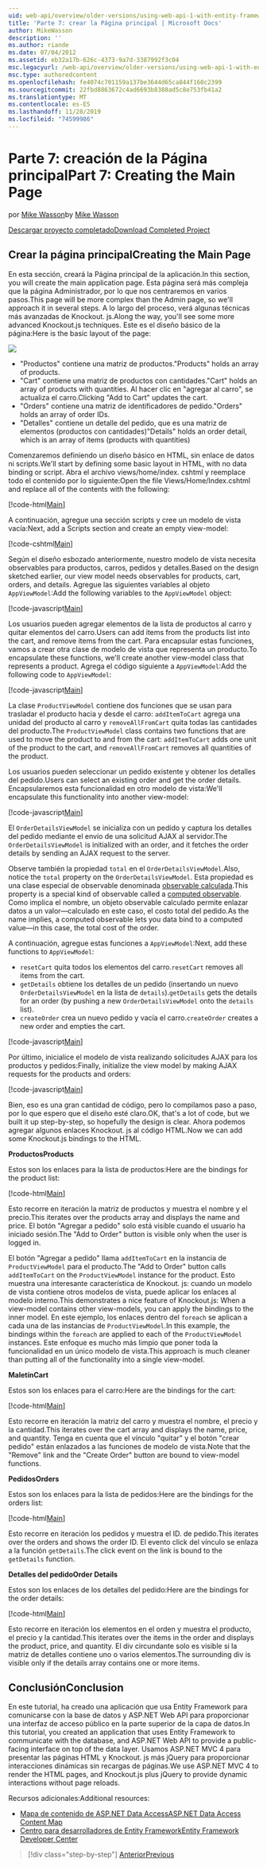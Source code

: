 ```yaml
---
uid: web-api/overview/older-versions/using-web-api-1-with-entity-framework-5/using-web-api-with-entity-framework-part-7
title: 'Parte 7: crear la Página principal | Microsoft Docs'
author: MikeWasson
description: ''
ms.author: riande
ms.date: 07/04/2012
ms.assetid: eb32a17b-626c-4373-9a7d-3387992f3c04
msc.legacyurl: /web-api/overview/older-versions/using-web-api-1-with-entity-framework-5/using-web-api-with-entity-framework-part-7
msc.type: authoredcontent
ms.openlocfilehash: fe4074c701159a137be3644d65ca844f160c2399
ms.sourcegitcommit: 22fbd8863672c4ad6693b8388ad5c8e753fb41a2
ms.translationtype: MT
ms.contentlocale: es-ES
ms.lasthandoff: 11/28/2019
ms.locfileid: "74599986"
---
```

# <a name="part-7-creating-the-main-page"></a><span data-ttu-id="8ab8c-102">Parte 7: creación de la Página principal</span><span class="sxs-lookup"><span data-stu-id="8ab8c-102">Part 7: Creating the Main Page</span></span>

<span data-ttu-id="8ab8c-103">por [Mike Wasson](https://github.com/MikeWasson)</span><span class="sxs-lookup"><span data-stu-id="8ab8c-103">by [Mike Wasson](https://github.com/MikeWasson)</span></span>

[<span data-ttu-id="8ab8c-104">Descargar proyecto completado</span><span class="sxs-lookup"><span data-stu-id="8ab8c-104">Download Completed Project</span></span>](https://code.msdn.microsoft.com/ASP-NET-Web-API-with-afa30545)

## <a name="creating-the-main-page"></a><span data-ttu-id="8ab8c-105">Crear la página principal</span><span class="sxs-lookup"><span data-stu-id="8ab8c-105">Creating the Main Page</span></span>

<span data-ttu-id="8ab8c-106">En esta sección, creará la Página principal de la aplicación.</span><span class="sxs-lookup"><span data-stu-id="8ab8c-106">In this section, you will create the main application page.</span></span> <span data-ttu-id="8ab8c-107">Esta página será más compleja que la página Administrador, por lo que nos centraremos en varios pasos.</span><span class="sxs-lookup"><span data-stu-id="8ab8c-107">This page will be more complex than the Admin page, so we'll approach it in several steps.</span></span> <span data-ttu-id="8ab8c-108">A lo largo del proceso, verá algunas técnicas más avanzadas de Knockout. js.</span><span class="sxs-lookup"><span data-stu-id="8ab8c-108">Along the way, you'll see some more advanced Knockout.js techniques.</span></span> <span data-ttu-id="8ab8c-109">Este es el diseño básico de la página:</span><span class="sxs-lookup"><span data-stu-id="8ab8c-109">Here is the basic layout of the page:</span></span>

![](using-web-api-with-entity-framework-part-7/_static/image1.png)

- <span data-ttu-id="8ab8c-110">"Productos" contiene una matriz de productos.</span><span class="sxs-lookup"><span data-stu-id="8ab8c-110">"Products" holds an array of products.</span></span>
- <span data-ttu-id="8ab8c-111">"Cart" contiene una matriz de productos con cantidades.</span><span class="sxs-lookup"><span data-stu-id="8ab8c-111">"Cart" holds an array of products with quantities.</span></span> <span data-ttu-id="8ab8c-112">Al hacer clic en "agregar al carro", se actualiza el carro.</span><span class="sxs-lookup"><span data-stu-id="8ab8c-112">Clicking "Add to Cart" updates the cart.</span></span>
- <span data-ttu-id="8ab8c-113">"Orders" contiene una matriz de identificadores de pedido.</span><span class="sxs-lookup"><span data-stu-id="8ab8c-113">"Orders" holds an array of order IDs.</span></span>
- <span data-ttu-id="8ab8c-114">"Detalles" contiene un detalle del pedido, que es una matriz de elementos (productos con cantidades)</span><span class="sxs-lookup"><span data-stu-id="8ab8c-114">"Details" holds an order detail, which is an array of items (products with quantities)</span></span>

<span data-ttu-id="8ab8c-115">Comenzaremos definiendo un diseño básico en HTML, sin enlace de datos ni scripts.</span><span class="sxs-lookup"><span data-stu-id="8ab8c-115">We'll start by defining some basic layout in HTML, with no data binding or script.</span></span> <span data-ttu-id="8ab8c-116">Abra el archivo views/home/index. cshtml y reemplace todo el contenido por lo siguiente:</span><span class="sxs-lookup"><span data-stu-id="8ab8c-116">Open the file Views/Home/Index.cshtml and replace all of the contents with the following:</span></span>

[!code-html[Main](using-web-api-with-entity-framework-part-7/samples/sample1.html)]

<span data-ttu-id="8ab8c-117">A continuación, agregue una sección scripts y cree un modelo de vista vacía:</span><span class="sxs-lookup"><span data-stu-id="8ab8c-117">Next, add a Scripts section and create an empty view-model:</span></span>

[!code-cshtml[Main](using-web-api-with-entity-framework-part-7/samples/sample2.cshtml)]

<span data-ttu-id="8ab8c-118">Según el diseño esbozado anteriormente, nuestro modelo de vista necesita observables para productos, carros, pedidos y detalles.</span><span class="sxs-lookup"><span data-stu-id="8ab8c-118">Based on the design sketched earlier, our view model needs observables for products, cart, orders, and details.</span></span> <span data-ttu-id="8ab8c-119">Agregue las siguientes variables al objeto `AppViewModel`:</span><span class="sxs-lookup"><span data-stu-id="8ab8c-119">Add the following variables to the `AppViewModel` object:</span></span>

[!code-javascript[Main](using-web-api-with-entity-framework-part-7/samples/sample3.js)]

<span data-ttu-id="8ab8c-120">Los usuarios pueden agregar elementos de la lista de productos al carro y quitar elementos del carro.</span><span class="sxs-lookup"><span data-stu-id="8ab8c-120">Users can add items from the products list into the cart, and remove items from the cart.</span></span> <span data-ttu-id="8ab8c-121">Para encapsular estas funciones, vamos a crear otra clase de modelo de vista que representa un producto.</span><span class="sxs-lookup"><span data-stu-id="8ab8c-121">To encapsulate these functions, we'll create another view-model class that represents a product.</span></span> <span data-ttu-id="8ab8c-122">Agrega el código siguiente a `AppViewModel`:</span><span class="sxs-lookup"><span data-stu-id="8ab8c-122">Add the following code to `AppViewModel`:</span></span>

[!code-javascript[Main](using-web-api-with-entity-framework-part-7/samples/sample4.js?highlight=4)]

<span data-ttu-id="8ab8c-123">La clase `ProductViewModel` contiene dos funciones que se usan para trasladar el producto hacia y desde el carro: `addItemToCart` agrega una unidad del producto al carro y `removeAllFromCart` quita todas las cantidades del producto.</span><span class="sxs-lookup"><span data-stu-id="8ab8c-123">The `ProductViewModel` class contains two functions that are used to move the product to and from the cart: `addItemToCart` adds one unit of the product to the cart, and `removeAllFromCart` removes all quantities of the product.</span></span>

<span data-ttu-id="8ab8c-124">Los usuarios pueden seleccionar un pedido existente y obtener los detalles del pedido.</span><span class="sxs-lookup"><span data-stu-id="8ab8c-124">Users can select an existing order and get the order details.</span></span> <span data-ttu-id="8ab8c-125">Encapsularemos esta funcionalidad en otro modelo de vista:</span><span class="sxs-lookup"><span data-stu-id="8ab8c-125">We'll encapsulate this functionality into another view-model:</span></span>

[!code-javascript[Main](using-web-api-with-entity-framework-part-7/samples/sample5.js?highlight=4)]

<span data-ttu-id="8ab8c-126">El `OrderDetailsViewModel` se inicializa con un pedido y captura los detalles del pedido mediante el envío de una solicitud AJAX al servidor.</span><span class="sxs-lookup"><span data-stu-id="8ab8c-126">The `OrderDetailsViewModel` is initialized with an order, and it fetches the order details by sending an AJAX request to the server.</span></span>

<span data-ttu-id="8ab8c-127">Observe también la propiedad `total` en el `OrderDetailsViewModel`.</span><span class="sxs-lookup"><span data-stu-id="8ab8c-127">Also, notice the `total` property on the `OrderDetailsViewModel`.</span></span> <span data-ttu-id="8ab8c-128">Esta propiedad es una clase especial de observable denominada [observable calculada](http://knockoutjs.com/documentation/computedObservables.html).</span><span class="sxs-lookup"><span data-stu-id="8ab8c-128">This property is a special kind of observable called a [computed observable](http://knockoutjs.com/documentation/computedObservables.html).</span></span> <span data-ttu-id="8ab8c-129">Como implica el nombre, un objeto observable calculado permite enlazar datos a un valor&#8212;calculado en este caso, el costo total del pedido.</span><span class="sxs-lookup"><span data-stu-id="8ab8c-129">As the name implies, a computed observable lets you data bind to a computed value&#8212;in this case, the total cost of the order.</span></span>

<span data-ttu-id="8ab8c-130">A continuación, agregue estas funciones a `AppViewModel`:</span><span class="sxs-lookup"><span data-stu-id="8ab8c-130">Next, add these functions to `AppViewModel`:</span></span>

- <span data-ttu-id="8ab8c-131">`resetCart` quita todos los elementos del carro.</span><span class="sxs-lookup"><span data-stu-id="8ab8c-131">`resetCart` removes all items from the cart.</span></span>
- <span data-ttu-id="8ab8c-132">`getDetails` obtiene los detalles de un pedido (insertando un nuevo `OrderDetailsViewModel` en la lista de `details`).</span><span class="sxs-lookup"><span data-stu-id="8ab8c-132">`getDetails` gets the details for an order (by pushing a new `OrderDetailsViewModel` onto the `details` list).</span></span>
- <span data-ttu-id="8ab8c-133">`createOrder` crea un nuevo pedido y vacía el carro.</span><span class="sxs-lookup"><span data-stu-id="8ab8c-133">`createOrder` creates a new order and empties the cart.</span></span>

[!code-javascript[Main](using-web-api-with-entity-framework-part-7/samples/sample6.js?highlight=4)]

<span data-ttu-id="8ab8c-134">Por último, inicialice el modelo de vista realizando solicitudes AJAX para los productos y pedidos:</span><span class="sxs-lookup"><span data-stu-id="8ab8c-134">Finally, initialize the view model by making AJAX requests for the products and orders:</span></span>

[!code-javascript[Main](using-web-api-with-entity-framework-part-7/samples/sample7.js)]

<span data-ttu-id="8ab8c-135">Bien, eso es una gran cantidad de código, pero lo compilamos paso a paso, por lo que espero que el diseño esté claro.</span><span class="sxs-lookup"><span data-stu-id="8ab8c-135">OK, that's a lot of code, but we built it up step-by-step, so hopefully the design is clear.</span></span> <span data-ttu-id="8ab8c-136">Ahora podemos agregar algunos enlaces Knockout. js al código HTML.</span><span class="sxs-lookup"><span data-stu-id="8ab8c-136">Now we can add some Knockout.js bindings to the HTML.</span></span>

<span data-ttu-id="8ab8c-137">**Productos**</span><span class="sxs-lookup"><span data-stu-id="8ab8c-137">**Products**</span></span>

<span data-ttu-id="8ab8c-138">Estos son los enlaces para la lista de productos:</span><span class="sxs-lookup"><span data-stu-id="8ab8c-138">Here are the bindings for the product list:</span></span>

[!code-html[Main](using-web-api-with-entity-framework-part-7/samples/sample8.html)]

<span data-ttu-id="8ab8c-139">Esto recorre en iteración la matriz de productos y muestra el nombre y el precio.</span><span class="sxs-lookup"><span data-stu-id="8ab8c-139">This iterates over the products array and displays the name and price.</span></span> <span data-ttu-id="8ab8c-140">El botón "Agregar a pedido" solo está visible cuando el usuario ha iniciado sesión.</span><span class="sxs-lookup"><span data-stu-id="8ab8c-140">The "Add to Order" button is visible only when the user is logged in.</span></span>

<span data-ttu-id="8ab8c-141">El botón "Agregar a pedido" llama `addItemToCart` en la instancia de `ProductViewModel` para el producto.</span><span class="sxs-lookup"><span data-stu-id="8ab8c-141">The "Add to Order" button calls `addItemToCart` on the `ProductViewModel` instance for the product.</span></span> <span data-ttu-id="8ab8c-142">Esto muestra una interesante característica de Knockout. js: cuando un modelo de vista contiene otros modelos de vista, puede aplicar los enlaces al modelo interno.</span><span class="sxs-lookup"><span data-stu-id="8ab8c-142">This demonstrates a nice feature of Knockout.js: When a view-model contains other view-models, you can apply the bindings to the inner model.</span></span> <span data-ttu-id="8ab8c-143">En este ejemplo, los enlaces dentro del `foreach` se aplican a cada una de las instancias de `ProductViewModel`.</span><span class="sxs-lookup"><span data-stu-id="8ab8c-143">In this example, the bindings within the `foreach` are applied to each of the `ProductViewModel` instances.</span></span> <span data-ttu-id="8ab8c-144">Este enfoque es mucho más limpio que poner toda la funcionalidad en un único modelo de vista.</span><span class="sxs-lookup"><span data-stu-id="8ab8c-144">This approach is much cleaner than putting all of the functionality into a single view-model.</span></span>

<span data-ttu-id="8ab8c-145">**Maletín**</span><span class="sxs-lookup"><span data-stu-id="8ab8c-145">**Cart**</span></span>

<span data-ttu-id="8ab8c-146">Estos son los enlaces para el carro:</span><span class="sxs-lookup"><span data-stu-id="8ab8c-146">Here are the bindings for the cart:</span></span>

[!code-html[Main](using-web-api-with-entity-framework-part-7/samples/sample9.html)]

<span data-ttu-id="8ab8c-147">Esto recorre en iteración la matriz del carro y muestra el nombre, el precio y la cantidad.</span><span class="sxs-lookup"><span data-stu-id="8ab8c-147">This iterates over the cart array and displays the name, price, and quantity.</span></span> <span data-ttu-id="8ab8c-148">Tenga en cuenta que el vínculo "quitar" y el botón "crear pedido" están enlazados a las funciones de modelo de vista.</span><span class="sxs-lookup"><span data-stu-id="8ab8c-148">Note that the "Remove" link and the "Create Order" button are bound to view-model functions.</span></span>

<span data-ttu-id="8ab8c-149">**Pedidos**</span><span class="sxs-lookup"><span data-stu-id="8ab8c-149">**Orders**</span></span>

<span data-ttu-id="8ab8c-150">Estos son los enlaces para la lista de pedidos:</span><span class="sxs-lookup"><span data-stu-id="8ab8c-150">Here are the bindings for the orders list:</span></span>

[!code-html[Main](using-web-api-with-entity-framework-part-7/samples/sample10.html)]

<span data-ttu-id="8ab8c-151">Esto recorre en iteración los pedidos y muestra el ID. de pedido.</span><span class="sxs-lookup"><span data-stu-id="8ab8c-151">This iterates over the orders and shows the order ID.</span></span> <span data-ttu-id="8ab8c-152">El evento click del vínculo se enlaza a la función `getDetails`.</span><span class="sxs-lookup"><span data-stu-id="8ab8c-152">The click event on the link is bound to the `getDetails` function.</span></span>

<span data-ttu-id="8ab8c-153">**Detalles del pedido**</span><span class="sxs-lookup"><span data-stu-id="8ab8c-153">**Order Details**</span></span>

<span data-ttu-id="8ab8c-154">Estos son los enlaces de los detalles del pedido:</span><span class="sxs-lookup"><span data-stu-id="8ab8c-154">Here are the bindings for the order details:</span></span>

[!code-html[Main](using-web-api-with-entity-framework-part-7/samples/sample11.html)]

<span data-ttu-id="8ab8c-155">Esto recorre en iteración los elementos en el orden y muestra el producto, el precio y la cantidad.</span><span class="sxs-lookup"><span data-stu-id="8ab8c-155">This iterates over the items in the order and displays the product, price, and quantity.</span></span> <span data-ttu-id="8ab8c-156">El div circundante solo es visible si la matriz de detalles contiene uno o varios elementos.</span><span class="sxs-lookup"><span data-stu-id="8ab8c-156">The surrounding div is visible only if the details array contains one or more items.</span></span>

## <a name="conclusion"></a><span data-ttu-id="8ab8c-157">Conclusión</span><span class="sxs-lookup"><span data-stu-id="8ab8c-157">Conclusion</span></span>

<span data-ttu-id="8ab8c-158">En este tutorial, ha creado una aplicación que usa Entity Framework para comunicarse con la base de datos y ASP.NET Web API para proporcionar una interfaz de acceso público en la parte superior de la capa de datos.</span><span class="sxs-lookup"><span data-stu-id="8ab8c-158">In this tutorial, you created an application that uses Entity Framework to communicate with the database, and ASP.NET Web API to provide a public-facing interface on top of the data layer.</span></span> <span data-ttu-id="8ab8c-159">Usamos ASP.NET MVC 4 para presentar las páginas HTML y Knockout. js más jQuery para proporcionar interacciones dinámicas sin recargas de páginas.</span><span class="sxs-lookup"><span data-stu-id="8ab8c-159">We use ASP.NET MVC 4 to render the HTML pages, and Knockout.js plus jQuery to provide dynamic interactions without page reloads.</span></span>

<span data-ttu-id="8ab8c-160">Recursos adicionales:</span><span class="sxs-lookup"><span data-stu-id="8ab8c-160">Additional resources:</span></span>

- [<span data-ttu-id="8ab8c-161">Mapa de contenido de ASP.NET Data Access</span><span class="sxs-lookup"><span data-stu-id="8ab8c-161">ASP.NET Data Access Content Map</span></span>](https://msdn.microsoft.com/library/6759sth4.aspx)
- [<span data-ttu-id="8ab8c-162">Centro para desarrolladores de Entity Framework</span><span class="sxs-lookup"><span data-stu-id="8ab8c-162">Entity Framework Developer Center</span></span>](https://msdn.microsoft.com/data/ef)

> [!div class="step-by-step"]
> [<span data-ttu-id="8ab8c-163">Anterior</span><span class="sxs-lookup"><span data-stu-id="8ab8c-163">Previous</span></span>](using-web-api-with-entity-framework-part-6.md)
